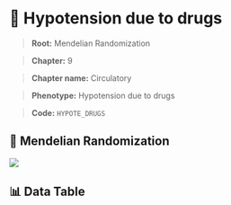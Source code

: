 # 🧪 Hypotension due to drugs

> **Root:** Mendelian Randomization

> **Chapter:** 9  

> **Chapter name:** Circulatory

> **Phenotype:** Hypotension due to drugs  

> **Code:** `HYPOTE_DRUGS`

## 🧬 Mendelian Randomization  

<img src="/MR/Figures/Forward/HYPOTE_DRUGS.png"/>

## 📊 Data Table

<CsvTableMRF src="/public/MR/Data/Forward/HYPOTE_DRUGS.csv"/>
